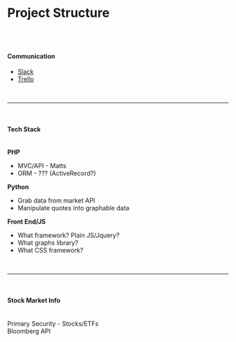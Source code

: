 <h1>Project Structure</h1>
<br><br>
<strong><h4>Communication</h4></strong>
<ul>
<li><a href="https://lighthouse.slack.com/messages/alpha/">Slack</a></li>
<li><a href="https://trello.com/b/GBVMYcbc/alpha">Trello</a></li>
</ul>
<br><hr></br>
<strong><h4>Tech Stack</h4></strong>
<br>
<strong>PHP</strong>
<ul>
<li>MVC/API - Matts</li>
<li>ORM - ??? (ActiveRecord?)</li>
</ul>
<strong>Python</strong>
<ul>
<li>Grab data from market API</li>
<li>Manipulate quotes into graphable data</li>
</ul>
<strong>Front End/JS</strong>
<ul>
<li>What framework? Plain JS/Jquery?</li>
<li>What graphs library?</li>
<li>What CSS framework?</li>
</ul>
<br>
<hr>
<br>
<h4><strong>Stock Market Info</h4></strong>
<br>
Primary Security - Stocks/ETFs<br>
Bloomberg API

